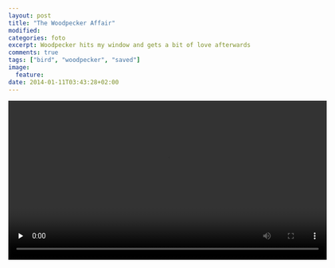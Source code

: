 ```yaml
---
layout: post
title: "The Woodpecker Affair"
modified:
categories: foto
excerpt: Woodpecker hits my window and gets a bit of love afterwards
comments: true
tags: ["bird", "woodpecker", "saved"]
image:
  feature:
date: 2014-01-11T03:43:28+02:00
---
```

<div class="video-container">
<video width="640" height="320" controls="controls" preload="none">
	<source src="{{site.url}}/images/woodpecker.webm" type="video/webm">
</video>
</div>
